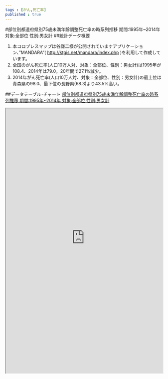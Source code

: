 ```yaml
--- 
tags : [がん,死亡率] 
published : true
---
```

#部位別都道府県別75歳未満年齢調整死亡率の時系列推移 期間:1995年~2014年 対象:全部位 性別:男女計
##統計データ概要
1. 本コロプレスマップは谷謙二様が公開されていますアプリケーション、”MANDARA”( http://ktgis.net/mandara/index.php )を利用して作成しています。
1. 全国のがん死亡率(人口10万人対、対象：全部位、性別：男女計)は1995年が108.4、2014年は79.0。20年間で27.1%減少。
1. 2014年がん死亡率(人口10万人対、対象：全部位、性別：男女計)の最上位は青森県の98.0、最下位の長野県(68.3)より43.5%高い。

##データテーブル･チャート
[部位別都道府県別75歳未満年齢調整死亡率の時系列推移 期間:1995年~2014年 対象:全部位 性別:男女計](
http://knowledgevault.saecanet.com/mandara_html/am-consulting.co.jp-20160826-01-mandara.html
)

<iframe src="
http://knowledgevault.saecanet.com/mandara_html/am-consulting.co.jp-20160826-01-mandara.html
" width="100%" height="850px"></iframe>